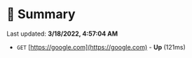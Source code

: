 # 📖 Summary
Last updated: **3/18/2022, 4:57:04 AM**

- `GET` [https://google.com](https://google.com) - **Up** (121ms)

